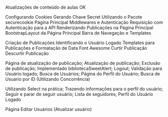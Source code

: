 Atualizações de conteúdo de aulas OK

<!-- -------------------------- 20-03-25 -------------------------- -->
Configurando Cookies
Gerando Chave Secret Utilizando o Pacote securecookie
Página Principal
Middlewares e Autenticação
Requisição com Autenticação para a API
Renderizando Publicações na Página Principal
BootstrapLayout da Página Principal
Barra de Navegação e Templates
<!-- -------------------------- 20-03-25 -------------------------- -->

<!-- -------------------------- 23-03-25 -------------------------- -->
Criação de Publicações
Identificando o Usuário Logado
Templates para Publicações e Formatação de Data
Font Awesome
Curtir Publicação
Descurtir Publicação
<!-- -------------------------- 23-03-25 -------------------------- -->

<!-- -------------------------- 24-03-25 -------------------------- -->
Página de atualização de publicação;
Atualização de publicação;
Exclusão de publicação;
Implementado bibliotecaSweetAlert;
Logout;
Validação para Usuário logado;
Busca de Usuários;
Página do Perfil do Usuário;
Busca de Usuario por ID (Utilizando Concorrência)
<!-- -------------------------- 24-03-25 -------------------------- -->

<!-- -------------------------- 25-03-25 -------------------------- -->
Utilizando Select na prática;
Trazendo informações para o perfil do usuário;
Seguir e parar de seguir usuário;
Lista de seguidores;
Perfil do Usuário Logado
<!-- -------------------------- 25-03-25 -------------------------- -->

<!-- -------------------------- 26-03-25 -------------------------- -->
Página Editar Usuários (Atualizar usuário)
<!-- -------------------------- 25-03-25 -------------------------- -->